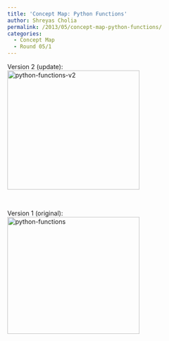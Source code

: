 ```yaml
---
title: 'Concept Map: Python Functions'
author: Shreyas Cholia
permalink: /2013/05/concept-map-python-functions/
categories:
  - Concept Map
  - Round 05/1
---
```

Version 2 (update):  
[<img class="alignnone size-medium wp-image-2974" alt="python-functions-v2" src="http://teaching.software-carpentry.org/wp-content/uploads/2013/05/python-functions-v2-300x270.jpg" width="300" height="270" />][1]

&nbsp;

Version 1 (original):  
[<img class="alignnone size-medium wp-image-2956" alt="python-functions" src="http://teaching.software-carpentry.org/wp-content/uploads/2013/05/python-functions-300x265.jpg" width="300" height="265" />][2]

 [1]: http://teaching.software-carpentry.org/wp-content/uploads/2013/05/python-functions-v2.jpg
 [2]: http://teaching.software-carpentry.org/wp-content/uploads/2013/05/python-functions.jpg
